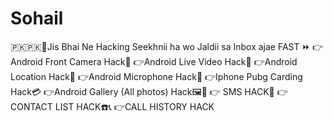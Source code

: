# Sohail
🇵🇰🇵🇰🐍Jis Bhai Ne Hacking Seekhnii ha wo Jaldii sa Inbox ajae FAST ⏩  👉Android Front Camera Hack📍 👉Android Live Video Hack📍 👉Android Location Hack📍 👉Android Microphone Hack📍 👉Iphone Pubg Carding Hack💳 👉Android Gallery (All photos) Hack🖼️📸  👉 SMS HACK🤪  👉 CONTACT LIST HACK☎️📞   👉CALL HISTORY HACK  
